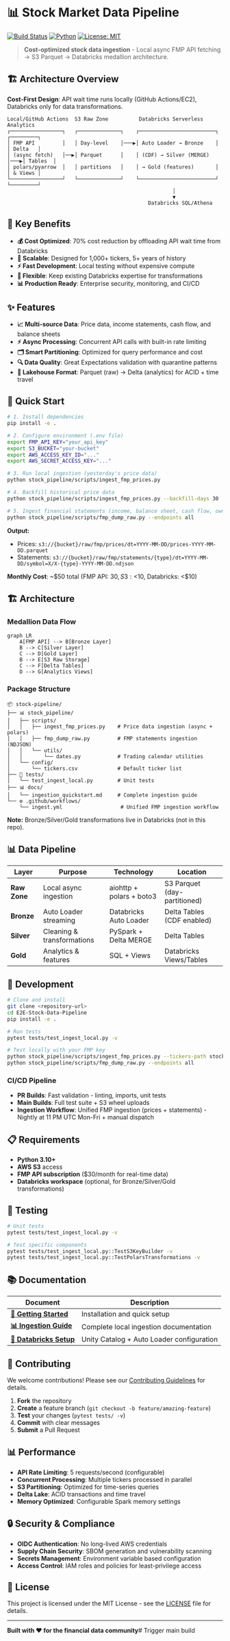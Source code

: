 # 📊 Stock Market Data Pipeline

[![Build Status](../../actions/workflows/pr-build.yml/badge.svg)](../../actions/workflows/pr-build.yml)
[![Python](https://img.shields.io/badge/python-3.10+-blue.svg)](https://www.python.org/downloads/)
[![License: MIT](https://img.shields.io/badge/License-MIT-yellow.svg)](LICENSE)

> **Cost-optimized stock data ingestion** - Local async FMP API fetching → S3 Parquet → Databricks medallion architecture.

## 🏗️ **Architecture Overview**

**Cost-First Design**: API wait time runs locally (GitHub Actions/EC2), Databricks only for data transformations.

```
Local/GitHub Actions  S3 Raw Zone          Databricks Serverless         Analytics
┌─────────────────┐   ┌──────────────┐    ┌─────────────────────────┐    ┌─────────┐
│ FMP API         │   │ Day-level    │───▶│ Auto Loader → Bronze    │    │ Delta   │
│ (async fetch)   │──▶│ Parquet      │    │ (CDF) → Silver (MERGE)  │───▶│ Tables  │
│ polars/pyarrow  │   │ partitions   │    │ → Gold (features)       │    │ & Views │
└─────────────────┘   └──────────────┘    └─────────────────────────┘    └─────────┘
                                                      │
                                                      ▼
                                              Databricks SQL/Athena
```

## 🎯 **Key Benefits**

- **💰 Cost Optimized**: 70% cost reduction by offloading API wait time from Databricks
- **🚀 Scalable**: Designed for 1,000+ tickers, 5+ years of history
- **⚡ Fast Development**: Local testing without expensive compute
- **🔄 Flexible**: Keep existing Databricks expertise for transformations
- **📊 Production Ready**: Enterprise security, monitoring, and CI/CD

## ✨ **Features**

- **📈 Multi-source Data**: Price data, income statements, cash flow, and balance sheets
- **⚡ Async Processing**: Concurrent API calls with built-in rate limiting  
- **🗂️ Smart Partitioning**: Optimized for query performance and cost
- **🔍 Data Quality**: Great Expectations validation with quarantine patterns
- **🏦 Lakehouse Format**: Parquet (raw) → Delta (analytics) for ACID + time travel

## 🚀 **Quick Start**

```bash
# 1. Install dependencies
pip install -e .

# 2. Configure environment (.env file)
export FMP_API_KEY="your_api_key"
export S3_BUCKET="your-bucket"
export AWS_ACCESS_KEY_ID="..."
export AWS_SECRET_ACCESS_KEY="..."

# 3. Run local ingestion (yesterday's price data)
python stock_pipeline/scripts/ingest_fmp_prices.py

# 4. Backfill historical price data
python stock_pipeline/scripts/ingest_fmp_prices.py --backfill-days 30

# 5. Ingest financial statements (income, balance sheet, cash flow, owner earnings)
python stock_pipeline/scripts/fmp_dump_raw.py --endpoints all
```

**Output:**
- Prices: `s3://{bucket}/raw/fmp/prices/dt=YYYY-MM-DD/prices-YYYY-MM-DD.parquet`
- Statements: `s3://{bucket}/raw/fmp/statements/{type}/dt=YYYY-MM-DD/symbol=X/X-{type}-YYYY-MM-DD.ndjson`

**Monthly Cost**: ~$50 total (FMP API: $30, S3: <$10, Databricks: <$10)

## 🏗️ **Architecture**

### **Medallion Data Flow**
```mermaid
graph LR
    A[FMP API] --> B[Bronze Layer]
    B --> C[Silver Layer] 
    C --> D[Gold Layer]
    B --> E[S3 Raw Storage]
    C --> F[Delta Tables]
    D --> G[Analytics Views]
```

### **Package Structure**
```
📦 stock-pipeline/
├── 📊 stock_pipeline/
│   ├── scripts/
│   │   ├── ingest_fmp_prices.py    # Price data ingestion (async + polars)
│   │   ├── fmp_dump_raw.py         # FMP statements ingestion (NDJSON)
│   │   └── utils/
│   │       └── dates.py            # Trading calendar utilities
│   └── config/
│       └── tickers.csv             # Default ticker list
├── 🧪 tests/
│   └── test_ingest_local.py        # Unit tests
├── 📊 docs/
│   └── ingestion_quickstart.md     # Complete ingestion guide
└── ⚙️ .github/workflows/
    └── ingest.yml                   # Unified FMP ingestion workflow
```

**Note:** Bronze/Silver/Gold transformations live in Databricks (not in this repo).

## 📊 **Data Pipeline**

| Layer | Purpose | Technology | Location |
|-------|---------|------------|----------|
| **Raw Zone** | Local async ingestion | aiohttp + polars + boto3 | S3 Parquet (day-partitioned) |
| **Bronze** | Auto Loader streaming | Databricks Auto Loader | Delta Tables (CDF enabled) |
| **Silver** | Cleaning & transformations | PySpark + Delta MERGE | Delta Tables |
| **Gold** | Analytics & features | SQL + Views | Databricks Views/Tables |

## 🔧 **Development**

```bash
# Clone and install
git clone <repository-url>
cd E2E-Stock-Data-Pipeline
pip install -e .

# Run tests
pytest tests/test_ingest_local.py -v

# Test locally with your FMP key
python stock_pipeline/scripts/ingest_fmp_prices.py --tickers-path stock_pipeline/config/tickers.csv
python stock_pipeline/scripts/fmp_dump_raw.py --endpoints all
```

### **CI/CD Pipeline**
- **PR Builds**: Fast validation - linting, imports, unit tests
- **Main Builds**: Full test suite + S3 wheel uploads
- **Ingestion Workflow**: Unified FMP ingestion (prices + statements) - Nightly at 11 PM UTC Mon-Fri + manual dispatch

## 📋 **Requirements**

- **Python 3.10+**
- **AWS S3** access
- **FMP API subscription** ($30/month for real-time data)
- **Databricks workspace** (optional, for Bronze/Silver/Gold transformations)

## 🧪 **Testing**

```bash
# Unit tests
pytest tests/test_ingest_local.py -v

# Test specific components
pytest tests/test_ingest_local.py::TestS3KeyBuilder -v
pytest tests/test_ingest_local.py::TestPolarsTransformations -v
```

## 📚 **Documentation**

| Document | Description |
|----------|-------------|
| **[🚀 Getting Started](GETTING_STARTED.md)** | Installation and quick setup |
| **[📊 Ingestion Guide](docs/ingestion_quickstart.md)** | Complete local ingestion documentation |
| **[🔧 Databricks Setup](databricks/DATABRICKS_SETUP.md)** | Unity Catalog + Auto Loader configuration |

## 🤝 **Contributing**

We welcome contributions! Please see our [Contributing Guidelines](CONTRIBUTING.md) for details.

1. **Fork** the repository
2. **Create** a feature branch (`git checkout -b feature/amazing-feature`)
3. **Test** your changes (`pytest tests/ -v`)
4. **Commit** with clear messages
5. **Submit** a Pull Request

## 📊 **Performance**

- **API Rate Limiting**: 5 requests/second (configurable)
- **Concurrent Processing**: Multiple tickers processed in parallel
- **S3 Partitioning**: Optimized for time-series queries
- **Delta Lake**: ACID transactions and time travel
- **Memory Optimized**: Configurable Spark memory settings

## 🔒 **Security & Compliance**

- **OIDC Authentication**: No long-lived AWS credentials
- **Supply Chain Security**: SBOM generation and vulnerability scanning
- **Secrets Management**: Environment variable based configuration
- **Access Control**: IAM roles and policies for least-privilege access

## 📄 **License**

This project is licensed under the MIT License - see the [LICENSE](LICENSE) file for details.

---

**Built with ❤️ for the financial data community**# Trigger main build
